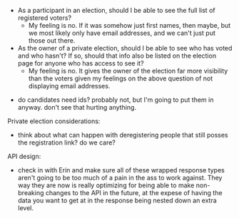 - As a participant in an election, should I be able to see the full list of registered voters?
  - My feeling is no. If it was somehow just first names, then maybe, but we most likely only have email addresses, and we can't just put those out there.
- As the owner of a private election, should I be able to see who has voted and who hasn't? If so, should that info also be listed on the election page for anyone who has access to see it?
  - My feeling is no. It gives the owner of the election far more visibility than the voters given my feelings on the above question of not displaying email addresses.

* do candidates need ids? probably not, but I'm going to put them in anyway. don't see that hurting anything.

Private election considerations:

- think about what can happen with deregistering people that still posses the registration link? do we care?

API design:

- check in with Erin and make sure all of these wrapped response types aren't going to be too much of a pain in the ass to work against. They way they are now is really optimizing for being able to make non-breaking changes to the API in the future, at the expese of having the data you want to get at in the response being nested down an extra level.
